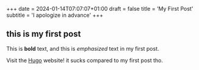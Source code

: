 +++
date = 2024-01-14T07:07:07+01:00
draft = false
title = 'My First Post'
subtitle = 'I apologize in advance'
+++

## this is my first post

This is **bold** text, and this is *emphasized* text in my first post.

Visit the [Hugo](https://gohugo.io) website! it sucks compared to my first post tho.